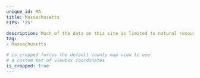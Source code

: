 ```yaml
---
unique_id: MA
title: Massachusetts
FIPS: '25'

description: Much of the data on this site is limited to natural resource extraction on federal land, which represents 1.2% of all land in Massachusetts.
tag:
- Massachusetts

# is_cropped forces the default county map view to use
# a custom set of viewbox coordinates
is_cropped: true
---
```

